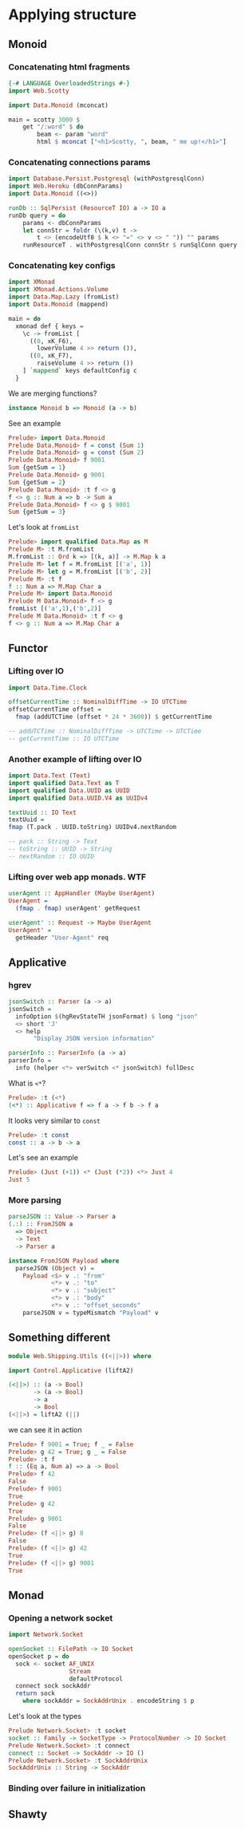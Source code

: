 # Applying structure

## Monoid

### Concatenating html fragments

```haskell
{-# LANGUAGE OverloadedStrings #-}
import Web.Scotty

import Data.Monoid (mconcat)

main = scotty 3000 $
    get "/:word" $ do
        beam <- param "word"
        html $ mconcat ["<h1>Scotty, ", beam, " me up!</h1>"]
```

### Concatenating connections params

```haskell
import Database.Persist.Postgresql (withPostgresqlConn)
import Web.Heroku (dbConnParams)
import Data.Monoid ((<>))

runDb :: SqlPersist (ResourceT IO) a -> IO a
runDb query = do
    params <- dbConnParams
    let connStr = foldr (\(k,v) t ->
        t <> (encodeUtf8 $ k <> "=" <> v <> " ")) "" params
    runResourceT . withPostgresqlConn connStr $ runSqlConn query
```

### Concatenating key configs

```haskell
import XMonad
import XMonad.Actions.Volume
import Data.Map.Lazy (fromList)
import Data.Monoid (mappend)

main = do
  xmonad def { keys =
    \c -> fromList [
      ((0, xK_F6),
        lowerVolume 4 >> return ()),
      ((0, xK_F7),
        raiseVolume 4 >> return ())
    ] `mappend` keys defaultConfig c
  }
```

We are merging functions?

```haskell
instance Monoid b => Monoid (a -> b)
```

See an example

```haskell
Prelude> import Data.Monoid
Prelude Data.Monoid> f = const (Sum 1)
Prelude Data.Monoid> g = const (Sum 2)
Prelude Data.Monoid> f 9001
Sum {getSum = 1}
Prelude Data.Monoid> g 9001
Sum {getSum = 2}
Prelude Data.Monoid> :t f <> g
f <> g :: Num a => b -> Sum a
Prelude Data.Monoid> f <> g $ 9001
Sum {getSum = 3}
```

Let's look at `fromList`

```haskell
Prelude> import qualified Data.Map as M
Prelude M> :t M.fromList
M.fromList :: Ord k => [(k, a)] -> M.Map k a
Prelude M> let f = M.fromList [('a', 1)]
Prelude M> let g = M.fromList [('b', 2)]
Prelude M> :t f
f :: Num a => M.Map Char a
Prelude M> import Data.Monoid
Prelude M Data.Monoid> f <> g
fromList [('a',1),('b',2)]
Prelude M Data.Monoid> :t f <> g
f <> g :: Num a => M.Map Char a
```

## Functor

### Lifting over IO

```haskell
import Data.Time.Clock

offsetCurrentTime :: NominalDiffTime -> IO UTCTime
offsetCurrentTime offset =
  fmap (addUTCTime (offset * 24 * 3600)) $ getCurrentTime

-- addUTCTime :: NominalDiffTime -> UTCTime -> UTCTime
-- getCurrentTime :: IO UTCTime
```

### Another example of lifting over IO

```haskell
import Data.Text (Text)
import qualified Data.Text as T
import qualified Data.UUID as UUID
import qualified Data.UUID.V4 as UUIDv4

textUuid :: IO Text
textUuid =
fmap (T.pack . UUID.toString) UUIDv4.nextRandom

-- pack :: String -> Text
-- toString :: UUID -> String
-- nextRandom :: IO UUID
```

### Lifting over web app monads. WTF

```haskell
userAgent :: AppHandler (Maybe UserAgent)
UserAgent =
  (fmap . fmap) userAgent' getRequest

userAgent' :: Request -> Maybe UserAgent
UserAgent' =
  getHeader "User-Agent" req
```

## Applicative

### hgrev

```haskell
jsonSwitch :: Parser (a -> a)
jsonSwitch =
  infoOption $(hgRevStateTH jsonFormat) $ long "json"
  <> short 'J'
  <> help
       "Display JSON version information"

parserInfo :: ParserInfo (a -> a)
parserInfo =
  info (helper <*> verSwitch <* jsonSwitch) fullDesc
```

What is `<*`?

```haskell
Prelude> :t (<*)
(<*) :: Applicative f => f a -> f b -> f a
```

It looks very similar to `const`

```haskell
Prelude> :t const
const :: a -> b -> a
```

Let's see an example

```haskell
Prelude> (Just (+1)) <* (Just (*2)) <*> Just 4
Just 5
```

### More parsing

```haskell
parseJSON :: Value -> Parser a
(.:) :: FromJSON a
  => Object
  -> Text
  -> Parser a

instance FromJSON Payload where
  parseJSON (Object v) =
    Payload <$> v .: "from"
            <*> v .: "to"
            <*> v .: "subject"
            <*> v .: "body"
            <*> v .: "offset_seconds"
    parseJSON v = typeMismatch "Payload" v
```

## Something different

```haskell
module Web.Shipping.Utils ((<||>)) where

import Control.Applicative (liftA2)

(<||>) :: (a -> Bool)
       -> (a -> Bool)
       -> a
       -> Bool
(<||>) = liftA2 (||)
```

we can see it in action

```haskell
Prelude> f 9001 = True; f _ = False
Prelude> g 42 = True; g _ = False
Prelude> :t f
f :: (Eq a, Num a) => a -> Bool
Prelude> f 42
False
Prelude> f 9001
True
Prelude> g 42
True
Prelude> g 9001
False
Prelude> (f <||> g) 0
False
Prelude> (f <||> g) 42
True
Prelude> (f <||> g) 9001
True
```

## Monad

### Opening a network socket

```haskell
import Network.Socket

openSocket :: FilePath -> IO Socket
openSocket p = do
  sock <- socket AF_UNIX
                 Stream
                 defaultProtocol
  connect sock sockAddr
  return sock
    where sockAddr = SockAddrUnix . encodeString $ p
```

Let's look at the types

```haskell
Prelude Network.Socket> :t socket
socket :: Family -> SocketType -> ProtocolNumber -> IO Socket
Prelude Network.Socket> :t connect
connect :: Socket -> SockAddr -> IO ()
Prelude Network.Socket> :t SockAddrUnix
SockAddrUnix :: String -> SockAddr
```

### Binding over failure in initialization

## Shawty
